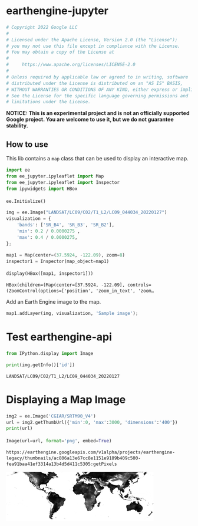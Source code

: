 earthengine-jupyter
================

<!-- WARNING: THIS FILE WAS AUTOGENERATED! DO NOT EDIT! -->

``` python
# Copyright 2022 Google LLC
#
# Licensed under the Apache License, Version 2.0 (the "License");
# you may not use this file except in compliance with the License.
# You may obtain a copy of the License at
# 
#     https://www.apache.org/licenses/LICENSE-2.0
# 
# Unless required by applicable law or agreed to in writing, software
# distributed under the License is distributed on an "AS IS" BASIS,
# WITHOUT WARRANTIES OR CONDITIONS OF ANY KIND, either express or implied.
# See the License for the specific language governing permissions and
# limitations under the License.
```

**NOTICE: This is an experimental project and is not an officially
supported Google project. You are welcome to use it, but we do not
guarantee stability.**

## How to use

This lib contains a `map` class that can be used to display an
interactive map.

``` python
import ee
from ee_jupyter.ipyleaflet import Map
from ee_jupyter.ipyleaflet import Inspector
from ipywidgets import HBox

ee.Initialize()
```

``` python
img = ee.Image("LANDSAT/LC09/C02/T1_L2/LC09_044034_20220127")
visualization = {
    'bands': ['SR_B4', 'SR_B3', 'SR_B2'],
    'min': 0.2 / 0.0000275 ,
    'max': 0.4 / 0.0000275,
};
```

``` python
map1 = Map(center=(37.5924, -122.09), zoom=8)
inspector1 = Inspector(map_object=map1)

display(HBox([map1, inspector1]))
```

    HBox(children=(Map(center=[37.5924, -122.09], controls=(ZoomControl(options=['position', 'zoom_in_text', 'zoom…

Add an Earth Engine image to the map.

``` python
map1.addLayer(img, visualization, 'Sample image');
```

# Test earthengine-api

``` python
from IPython.display import Image
```

``` python
print(img.getInfo()['id'])
```

    LANDSAT/LC09/C02/T1_L2/LC09_044034_20220127

# Displaying a Map Image

``` python
img2 = ee.Image('CGIAR/SRTM90_V4')
url = img2.getThumbUrl({'min':0, 'max':3000, 'dimensions':'400'})
print(url)

Image(url=url, format='png', embed=True)
```

    https://earthengine.googleapis.com/v1alpha/projects/earthengine-legacy/thumbnails/ac806a13e67cc8e1151e9189b409c500-fea91baa41ef3314a13b4d5d411c5305:getPixels

![](index_files/figure-gfm/cell-9-output-2.png)
